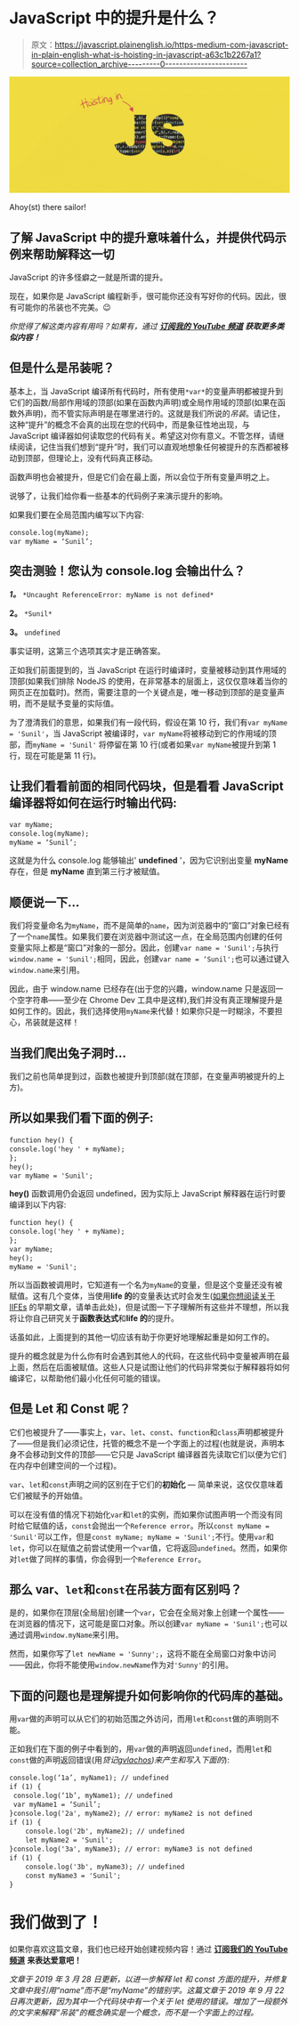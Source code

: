 # JavaScript 中的提升是什么？

> 原文：<https://javascript.plainenglish.io/https-medium-com-javascript-in-plain-english-what-is-hoisting-in-javascript-a63c1b2267a1?source=collection_archive---------0----------------------->

![](img/6d1c322f6041bc022fc6faed9bca36af.png)

Ahoy(st) there sailor!

## 了解 JavaScript 中的提升意味着什么，并提供代码示例来帮助解释这一切

JavaScript 的许多怪癖之一就是所谓的提升。

现在，如果你是 JavaScript 编程新手，很可能你还没有写好你的代码。因此，很有可能你的吊装也不完美。😉

*你觉得了解这类内容有用吗？如果有，通过* [***订阅我的 YouTube 频道***](https://www.youtube.com/channel/UCtipWUghju290NWcn8jhyAw) ***获取更多类似内容！***

## 但是什么是吊装呢？

基本上，当 JavaScript 编译所有代码时，所有使用`*var*`的变量声明都被提升到它们的函数/局部作用域的顶部(如果在函数内声明)或全局作用域的顶部(如果在函数外声明)，而不管实际声明是在哪里进行的。这就是我们所说的*吊装*。请记住，这种“提升”的概念不会真的出现在您的代码中，而是象征性地出现，与 JavaScript 编译器如何读取您的代码有关。希望这对你有意义。不管怎样，请继续阅读，记住当我们想到“提升”时，我们可以直观地想象任何被提升的东西都被移动到顶部，但理论上，没有代码真正移动。

函数声明也会被提升，但是它们会在最上面，所以会位于所有变量声明之上。

说够了，让我们给你看一些基本的代码例子来演示提升的影响。

如果我们要在全局范围内编写以下内容:

```
console.log(myName);
var myName = ‘Sunil’;
```

## 突击测验！您认为 console.log 会输出什么？

***1。*** `*Uncaught ReferenceError: myName is not defined*`

**2。** `*Sunil*`

**3。** `undefined`

事实证明，这第三个选项其实才是正确答案。

正如我们前面提到的，当 JavaScript 在运行时编译时，变量被移动到其作用域的顶部(如果我们排除 NodeJS 的使用，在非常基本的层面上，这仅仅意味着当你的网页正在加载时)。然而，需要注意的一个关键点是，唯一移动到顶部的是变量声明，而不是赋予变量的实际值。

为了澄清我们的意思，如果我们有一段代码，假设在第 10 行，我们有`var myName = 'Sunil'`，当 JavaScript 被编译时，`var myName`将被移动到它的作用域的顶部，而`myName = 'Sunil'` 将停留在第 10 行(或者如果`var myName`被提升到第 1 行，现在可能是第 11 行)。

## 让我们看看前面的相同代码块，但是看看 JavaScript 编译器将如何在运行时输出代码:

```
var myName;
console.log(myName);
myName = ‘Sunil’;
```

这就是为什么 console.log 能够输出' **undefined** '，因为它识别出变量 **myName** 存在，但是 **myName** 直到第三行才被赋值。

## 顺便说一下…

我们将变量命名为`myName`，而不是简单的`name`，因为浏览器中的“窗口”对象已经有了一个`name`属性。如果我们要在浏览器中测试这一点，在全局范围内创建的任何变量实际上都是“窗口”对象的一部分。因此，创建`var name = 'Sunil';`与执行`window.name = 'Sunil';`相同，因此，创建`var name = ‘Sunil';`也可以通过键入`window.name`来引用。

因此，由于 window.name 已经存在(出于您的兴趣，window.name 只是返回一个空字符串——至少在 Chrome Dev 工具中是这样),我们并没有真正理解提升是如何工作的。因此，我们选择使用`myName`来代替！如果你只是一时糊涂，不要担心，吊装就是这样！

## 当我们爬出兔子洞时…

我们之前也简单提到过，函数也被提升到顶部(就在顶部，在变量声明被提升的上方)。

## 所以如果我们看下面的例子:

```
function hey() {
console.log('hey ' + myName);
};
hey();
var myName = 'Sunil';
```

**hey()** 函数调用仍会返回 undefined，因为实际上 JavaScript 解释器在运行时要编译到以下内容:

```
function hey() {
console.log('hey ' + myName);
};
var myName;
hey();
myName = 'Sunil';
```

所以当函数被调用时，它知道有一个名为`myName`的变量，但是这个变量还没有被赋值。这有几个变体，当使用**life 的**的变量表达式时会发生([如果你想阅读关于 IIFEs](https://medium.com/javascript-in-plain-english/https-medium-com-javascript-in-plain-english-stop-feeling-iffy-about-using-an-iife-7b0292aba174) 的早期文章，请单击此处)，但是试图一下子理解所有这些并不理想，所以我将让你自己研究关于**函数表达式**和**life 的**的提升。

话虽如此，上面提到的其他一切应该有助于你更好地理解起重是如何工作的。

提升的概念就是为什么你有时会遇到其他人的代码，在这些代码中变量被声明在最上面，然后在后面被赋值。这些人只是试图让他们的代码非常类似于解释器将如何编译它，以帮助他们最小化任何可能的错误。

## 但是 Let 和 Const 呢？

它们也被提升了——事实上，`var`、`let`、`const`、`function`和`class`声明都被提升了——但是我们必须记住，托管的概念不是一个字面上的过程(也就是说，声明本身不会移动到文件的顶部——它只是 JavaScript 编译器首先读取它们以便为它们在内存中创建空间的一个过程)。

`var`、`let`和`const`声明之间的区别在于它们的**初始化** — 简单来说，这仅仅意味着它们被赋予的开始值。

可以在没有值的情况下初始化`var`和`let`的实例，而如果你试图声明一个而没有同时给它赋值的话，`const`会抛出一个`Reference error`。所以`const myName = 'Sunil'`可以工作，但是`const myName; myName = 'Sunil';`不行。使用`var`和`let`，你可以在赋值之前尝试使用一个`var`值，它将返回`undefined`。然而，如果你对`let`做了同样的事情，你会得到一个`Reference Error`。

## 那么 var、`let`和`const`在吊装方面有区别吗？

是的，如果你在顶层(全局层)创建一个`var`，它会在全局对象上创建一个属性——在浏览器的情况下，这可能是窗口对象。所以创建`var myName = 'Sunil';`也可以通过调用`window.myName`来引用。

然而，如果你写了`let newName = 'Sunny';`，这将不能在全局窗口对象中访问——因此，你将不能使用`window.newName`作为对`'Sunny'`的引用。

## 下面的问题也是理解提升如何影响你的代码库的基础。

用`var`做的声明可以从它们的初始范围之外访问，而用`let`和`const`做的声明则不能。

正如我们在下面的例子中看到的，用`var`做的声明返回`undefined`，而用`let`和`const`做的声明返回错误(用*贷记*[*gvlachos*](https://medium.com/u/d3f5beae318?source=post_page-----a63c1b2267a1--------------------------------)*)来产生和写入下面的*):

```
console.log(‘1a’, myName1); // undefined
if (1) {
 console.log(‘1b’, myName1); // undefined
 var myName1 = ‘Sunil’;
}console.log('2a', myName2); // error: myName2 is not defined
if (1) {
    console.log('2b', myName2); // undefined
    let myName2 = 'Sunil';
}console.log('3a', myName3); // error: myName3 is not defined
if (1) {
    console.log('3b', myName3); // undefined
    const myName3 = 'Sunil';
}
```

# 我们做到了！

如果你喜欢这篇文章，我们也已经开始创建视频内容！通过 [**订阅我们的 YouTube 频道**](https://www.youtube.com/channel/UCtipWUghju290NWcn8jhyAw) **来表达爱意吧！**

*文章于 2019 年 3 月 28 日更新，以进一步解释 let 和 const 方面的提升，并修复文章中我引用“name”而不是“myName”的错别字。这篇文章于 2019 年 9 月 22 日再次更新，因为其中一个代码块中有一个关于 let 使用的错误。增加了一段额外的文字来解释“吊装”的概念确实是一个概念，而不是一个字面上的过程。*